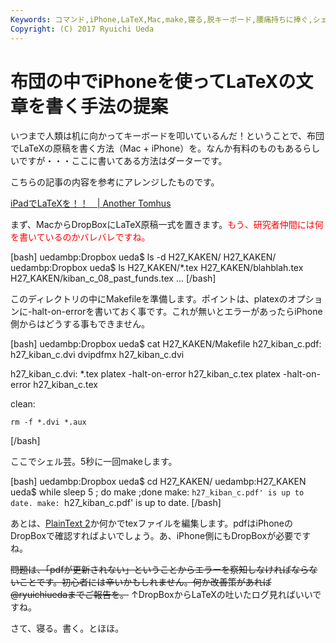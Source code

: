 ```yaml
---
Keywords: コマンド,iPhone,LaTeX,Mac,make,寝る,脱キーボード,腰痛持ちに捧ぐ,シェル芸
Copyright: (C) 2017 Ryuichi Ueda
---
```


# 布団の中でiPhoneを使ってLaTeXの文章を書く手法の提案
いつまで人類は机に向かってキーボードを叩いているんだ！ということで、布団でLaTeXの原稿を書く方法（Mac + iPhone）を。なんか有料のものもあるらしいですが・・・ここに書いてある方法はダーターです。

こちらの記事の内容を参考にアレンジしたものです。

<a href="http://tomhus.blogspot.jp/2011/02/ipadlatex.html" target="_blank">iPadでLaTeXを！！　| Another Tomhus</a>


まず、MacからDropBoxにLaTeX原稿一式を置きます。<span style="color:red">もう、研究者仲間には何を書いているのかバレバレですね。</span>

[bash]
uedambp:Dropbox ueda$ ls -d H27_KAKEN/
H27_KAKEN/
uedambp:Dropbox ueda$ ls H27_KAKEN/*.tex
H27_KAKEN/blahblah.tex H27_KAKEN/kiban_c_08_past_funds.tex
...
[/bash]

このディレクトリの中にMakefileを準備します。ポイントは、platexのオプションに-halt-on-errorを書いておく事です。これが無いとエラーがあったらiPhone側からはどうする事もできません。

[bash]
uedambp:Dropbox ueda$ cat H27_KAKEN/Makefile 
h27_kiban_c.pdf: h27_kiban_c.dvi
	dvipdfmx h27_kiban_c.dvi

h27_kiban_c.dvi: *.tex
	platex -halt-on-error h27_kiban_c.tex
	platex -halt-on-error h27_kiban_c.tex

clean:

	rm -f *.dvi *.aux
[/bash]

ここでシェル芸。5秒に一回makeします。

[bash]
uedambp:Dropbox ueda$ cd H27_KAKEN/
uedambp:H27_KAKEN ueda$ while sleep 5 ; do make ;done
make: `h27_kiban_c.pdf' is up to date.
make: `h27_kiban_c.pdf' is up to date.
[/bash]

あとは、<a href="https://itunes.apple.com/jp/app/plaintext-2/id769101727?mt=8" target="_blank">PlainText 2</a>か何かでtexファイルを編集します。pdfはiPhoneのDropBoxで確認すればよいでしょう。あ、iPhone側にもDropBoxが必要ですね。

<s>問題は、「pdfが更新されない」ということからエラーを察知しなければならないことです。初心者には辛いかもしれません。何か改善策があれば\@ryuichiuedaまでご報告を。</s>
↑DropBoxからLaTeXの吐いたログ見ればいいですね。


さて、寝る。書く。とほほ。




